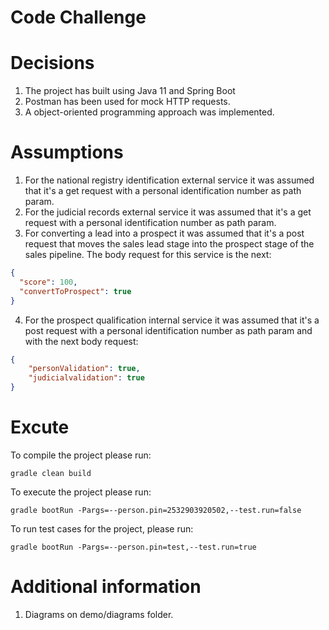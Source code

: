 # Code Challenge
# Decisions
1. The project has built using Java 11 and Spring Boot
2. Postman has been used for mock HTTP requests.
3. A object-oriented programming approach was implemented.
# Assumptions
1. For the national registry identification external service it was assumed that it's a get request with a personal identification number as path param.
2. For the judicial records external service it was assumed that it's a get request with a personal identification number as path param.
3. For converting a lead into a prospect it was assumed that it's a post request that moves the sales lead stage into the prospect stage of the sales pipeline. The body request for this service is the next:
```json
{
  "score": 100,
  "convertToProspect": true
}
```
4. For the prospect qualification internal service it was assumed that it's a post request with a personal identification number as path param and with the next body request:
```json
{
    "personValidation": true,
    "judicialvalidation": true
}
```

# Excute 

To compile the project please run:
```console
gradle clean build
```
To execute the project please run:
```console
gradle bootRun -Pargs=--person.pin=2532903920502,--test.run=false  
```
To run test cases for the project, please run:
```console
gradle bootRun -Pargs=--person.pin=test,--test.run=true 
```
# Additional information
1. Diagrams on demo/diagrams folder.
